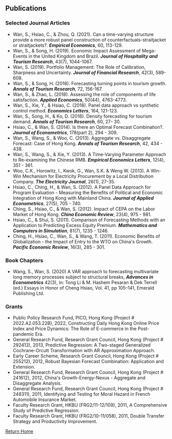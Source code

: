 ## Publications

### Selected Journal Articles

* Wan, S., Hsiao, C., & Zhou, Q. (2021). Can a time-varying structure provide a more robust panel construction of counterfactuals-straitjacket or straitjackets?. ***Empirical Economics***, 60, 113-129.
* Wan, S., & Song, H. (2019). Economic Impact Assessment of Mega-Events in the United Kingdom and Brazil. ***Journal of Hospitality and Tourism Research***, 43(7), 1044-1067.
* Wan, S. (2019). Portfolio Management: The Role of Calibration, Sharpness and Uncertainty. ***Journal of Financial Research***, 42(3), 589-608.
* Wan, S., & Song, H. (2018). Forecasting turning points in tourism growth. ***Annals of Tourism Research***, 72, 156-167.
* Wan, S., & Zhao, L. (2018). Assessing the role of components of life satisfaction. ***Applied Economics***, 50(44), 4763-4773.
* Wan, S., Xie, Y., & Hsiao, C. (2018). Panel data approach vs synthetic control method. ***Economics Letters***, 164, 121-123.
* Wan, S., Song, H., & Ko, D. (2016). Density forecasting for tourism demand. ***Annals of Tourism Research***, 60, 27- 30.
* Hsiao, C., & Wan, S. (2014). Is there an Optimal Forecast Combination?. ***Journal of Econometrics***, 178(part 2), 294 - 309.
* Wan, S., Wang, S., & Woo, C. (2013). Aggregate vs. Disaggregate Forecast: Case of Hong Kong. ***Annals of Tourism Research***, 42, 434 - 438.
* Wan, S., Wang, S., & Xie, Y. (2013). A Time-Varying Parameter Approach to Re-examining the Chinese RMB. ***Empirical Economics Letters***, 12(4), 351 - 361.
* Woo, C.K., Horowitz, I., Kwok, G., Wan, S.K. & Weng W. (2013). A Win-Win Mechanism for Electricity Procurement by a Local Distribution Company. ***The Electricity Journal***, 26(1), 27-35. 
* Hsiao, C., Ching, H., & Wan, S. (2012). A Panel Data Approach for Program Evaluation - Measuring the Benefits of Political and Economic Integration of Hong Kong with Mainland China. ***Journal of Applied Econometrics***, 27(5), 705 - 740.
* Ching, S., Hsiao, C., & Wan, S. (2012). Impact of CEPA on the Labor Market of Hong Kong. ***China Economic Review***, 23(4), 975 - 981.
* Hsiao, C., & Shui, S. (2011). Comparison of Forecasting Methods with an Application to Predicting Excess Equity Premium. ***Mathematics and Computers in Simulation***, 81(7), 1235 - 1246.
* Ching, H., Hsiao, C., Wan, S., & Wang, T. (2011). Economic Benefits of Globalization - the Impact of Entry to the WTO on China's Growth. ***Pacific Economic Review***, 16(3), 285 - 301.

### Book Chapters
* Wang, S., Wan, S. (2020) A VAR approach to forecasting multivariate long memory processes subject to structural breaks, ***Advances in Econometrics*** 42(3), in: Tong Li & M. Hashem Pesaran & Dek Terrell (ed.) Essays in Honor of Cheng Hsiao, Vol. 41, pp 105–141, Emerald Publishing Ltd.

### Grants
* Public Policy Research Fund, PICO, Hong Kong (Project # 2022.A2.053.22B), 2022, Constructing Daily Hong Kong Online Price Index and Price Dynamics: The Role of E-commerce in the Post-pandemic Era. 
* General Research Fund, Research Grant Council, Hong Kong (Project # 292413), 2013, Predictive Regression: A Two-staged Generalized Cochrane-Orcutt Transformation with AR Approximation Approach.
* Early Career Scheme, Research Grant Council, Hong Kong (Project # 255212), 2012, Robust Bayesian Forecast Combination: Application and Extension.
* General Research Fund, Research Grant Council, Hong Kong (Project # 241612), 2012, China's Growth-Energy-Nexus - Aggregate and Disaggregate Analysis.
* General Research Fund, Research Grant Council, Hong Kong (Project # 248311), 2011, Identifying and Testing for Moral Hazard in French Automobile Insurance Market.
* Faculty Research Grant, HKBU (FRG2/11-12/109), 2011, A Comprehensive Study of Predictive Regression.
* Faculty Research Grant, HKBU (FRG2/10-11/058), 2011, Double Transfer Strategy and Productivity Improvement.

[Return Home](index.md)
